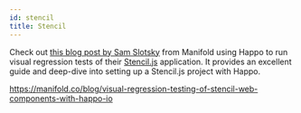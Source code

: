 ```yaml
---
id: stencil
title: Stencil
---
```


Check out
[this blog post by Sam Slotsky](https://manifold.co/blog/visual-regression-testing-of-stencil-web-components-with-happo-io)
from Manifold using Happo to run visual regression tests of their
[Stencil.js](https://stenciljs.com/) application. It provides an excellent guide
and deep-dive into setting up a Stencil.js project with Happo.

https://manifold.co/blog/visual-regression-testing-of-stencil-web-components-with-happo-io
